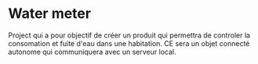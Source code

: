 # Water meter
Project qui a pour objectif de créer un produit qui permettra de controler la consomation et fuite d'eau dans une habitation. CE sera un objet connecté autonome qui communiquera avec un serveur local.